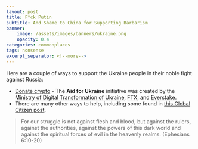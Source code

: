 ```yaml
---
layout: post
title: F*ck Putin
subtitle: And Shame to China for Supporting Barbarism
banner:
    image: /assets/images/banners/ukraine.png
    opacity: 0.4
categories: commonplaces
tags: nonsense
excerpt_separator: <!--more-->
---
```

Here are a couple of ways to support the Ukraine people in their noble fight against Russia:

* [Donate crypto](https://donate.thedigital.gov.ua/) - The **Aid for Ukraine** initiative was created by the [Ministry of Digital Transformation of Ukraine](https://donate.thedigital.gov.ua/), [FTX](https://ftx.com/), and [Everstake](https://everstake.one/). 
* There are many other ways to help, including some found in [this Global Citizen post](https://www.globalcitizen.org/en/content/ways-to-help-ukraine-conflict/).  

>For our struggle is not against flesh and blood, but against the rulers, against the authorities, against the powers of this dark world and against the spiritual forces of evil in the heavenly realms. 
>(Ephesians 6:10-20)
